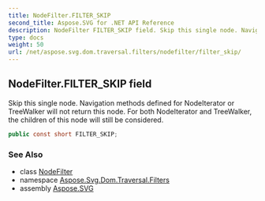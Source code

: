 ```yaml
---
title: NodeFilter.FILTER_SKIP
second_title: Aspose.SVG for .NET API Reference
description: NodeFilter FILTER_SKIP field. Skip this single node. Navigation methods defined for NodeIterator or TreeWalker will not return this node. For both NodeIterator and TreeWalker the children of this node will still be considered
type: docs
weight: 50
url: /net/aspose.svg.dom.traversal.filters/nodefilter/filter_skip/
---
```

## NodeFilter.FILTER_SKIP field

Skip this single node. Navigation methods defined for NodeIterator or TreeWalker will not return this node. For both NodeIterator and TreeWalker, the children of this node will still be considered.

```csharp
public const short FILTER_SKIP;
```

### See Also

* class [NodeFilter](../)
* namespace [Aspose.Svg.Dom.Traversal.Filters](../../../aspose.svg.dom.traversal.filters/)
* assembly [Aspose.SVG](../../../)
